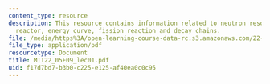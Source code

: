 ```yaml
---
content_type: resource
description: This resource contains information related to neutron resources, nuclear
  reactor, energy curve, fission reaction and decay chains.
file: /media/https%3A/open-learning-course-data-rc.s3.amazonaws.com/22-05-neutron-science-and-reactor-physics-fall-2009/f17d7bd7b3b0c225e125af40ea0c0c95_MIT22_05F09_lec01.pdf
file_type: application/pdf
resourcetype: Document
title: MIT22_05F09_lec01.pdf
uid: f17d7bd7-b3b0-c225-e125-af40ea0c0c95
---
```

